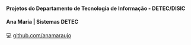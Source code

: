 #### Projetos do Departamento de Tecnologia de Informação - DETEC/DISIC 
#### Ana Maria | Sistemas DETEC <br>
💻 [github.com/anamaraujo](https://github.com/anamaraujo) <br>

<!--
**anamaraujo/anamaraujo** is a ✨ _special_ ✨ repository because its `README.md` (this file) appears on your GitHub profile.

Here are some ideas to get you started:

- 🔭 I’m currently working on ...
- 🌱 I’m currently learning ...
- 👯 I’m looking to collaborate on ...
- 🤔 I’m looking for help with ...
- 💬 Ask me about ...
- 📫 How to reach me: ...
- 😄 Pronouns: ...
- ⚡ Fun fact: ...
-->
